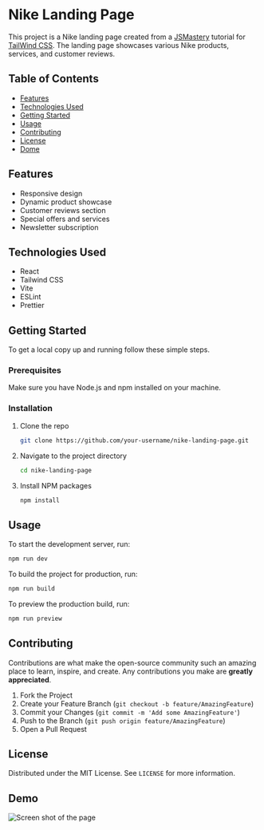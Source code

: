# Nike Landing Page

This project is a Nike landing page created from a [JSMastery](https://www.jsmastery.pro/) tutorial for [TailWind CSS](https://tailwindcss.com/). The landing page showcases various Nike products, services, and customer reviews.

## Table of Contents

- [Features](#features)
- [Technologies Used](#technologies-used)
- [Getting Started](#getting-started)
- [Usage](#usage)
- [Contributing](#contributing)
- [License](#license)
- [Dome](#demo)

## Features

- Responsive design
- Dynamic product showcase
- Customer reviews section
- Special offers and services
- Newsletter subscription

## Technologies Used

- React
- Tailwind CSS
- Vite
- ESLint
- Prettier

## Getting Started

To get a local copy up and running follow these simple steps.

### Prerequisites

Make sure you have Node.js and npm installed on your machine.

### Installation

1. Clone the repo

   ```sh
   git clone https://github.com/your-username/nike-landing-page.git
   ```

2. Navigate to the project directory

   ```sh
   cd nike-landing-page
   ```

3. Install NPM packages

   ```sh
   npm install
   ```

## Usage

To start the development server, run:

```sh
npm run dev
```

To build the project for production, run:

```sh
npm run build
```

To preview the production build, run:

```sh
npm run preview
```

## Contributing

Contributions are what make the open-source community such an amazing place to learn, inspire, and create. Any contributions you make are **greatly appreciated**.

1. Fork the Project
2. Create your Feature Branch (`git checkout -b feature/AmazingFeature`)
3. Commit your Changes (`git commit -m 'Add some AmazingFeature'`)
4. Push to the Branch (`git push origin feature/AmazingFeature`)
5. Open a Pull Request

## License

Distributed under the MIT License. See `LICENSE` for more information.

## Demo

![Screen shot of the page](screencapture-localhost-5173-2023-10-23-13_49_43.png)
